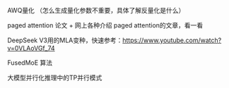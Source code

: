 AWQ量化 （怎么生成量化参数不重要，具体了解反量化是什么）

paged attention 论文 + 网上各种介绍 paged attention的文章，看一看

DeepSeek V3用的MLA变种，快速参考：https://www.youtube.com/watch?v=0VLAoVGf_74

FusedMoE 算法

大模型并行化推理中的TP并行模式
